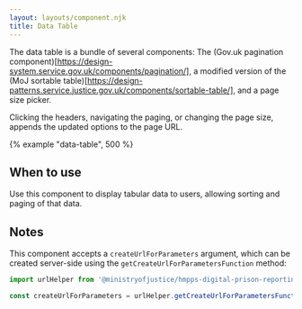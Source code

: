 ```yaml
---
layout: layouts/component.njk
title: Data Table
---
```


The data table is a bundle of several components: The (Gov.uk pagination component)[https://design-system.service.gov.uk/components/pagination/], a modified version of the (MoJ sortable table)[https://design-patterns.service.justice.gov.uk/components/sortable-table/], and a page size picker.

Clicking the headers, navigating the paging, or changing the page size, appends the updated options to the page URL. 

{% example "data-table", 500 %}

## When to use

Use this component to display tabular data to users, allowing sorting and paging of that data.

## Notes

This component accepts a `createUrlForParameters` argument, which can be created server-side using the `getCreateUrlForParametersFunction` method:

```javascript
import urlHelper from '@ministryofjustice/hmpps-digital-prison-reporting-frontend/dpr/utils/urlHelper.ts' 

const createUrlForParameters = urlHelper.getCreateUrlForParametersFunction(reportQuery)
```
